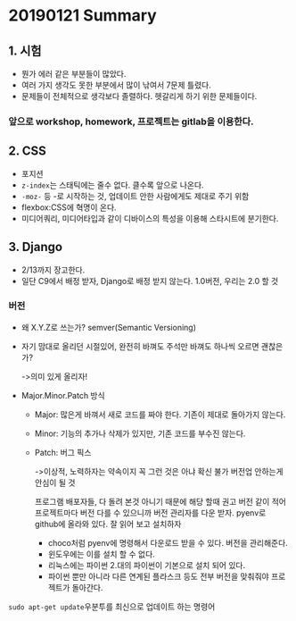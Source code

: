 # 20190121 Summary

## 1. 시험

* 뭔가 에러 같은 부분들이 많았다.
* 여러 가지 생각도 못한 부분에서 많이 낚여서 7문제 틀렸다.
* 문제들이 전체적으로 생각보다 졸렬하다. 헷갈리게 하기 위한 문제들이다.

### 앞으로 workshop, homework, 프로젝트는 gitlab을 이용한다.

## 2. CSS

* 포지션
* `z-index`는 스태틱에는 줄수 없다. 클수록 앞으로 나온다.
* `-moz-` 등 -로 시작하는 것, 업데이트 안한 사람에게도 제대로 주기 위함
* flexbox:CSS에 혁명이 온다.
* 미디어쿼리, 미디어타입과 같이 디바이스의 특성을 이용해 스타시트에 분기한다.

## 3. Django

* 2/13까지 장고한다.
* 일단 C9에서 배정 받자, Django로 배정 받지 않는다. 1.0버전, 우리는 2.0 할 것

### 버전

* 왜 X.Y.Z로 쓰는가? semver(Semantic Versioning)

* 자기 맘대로 올리던 시절있어, 완전히 바껴도 주석만 바껴도 하나씩 오르면 괜찮은가?

  ->의미 있게 올리자!

* Major.Minor.Patch 방식

  * Major: 많은게 바껴서 새로 코드를 짜야 한다. 기존이 제대로 돌아가지 않는다.

  * Minor: 기능의 추가나 삭제가 있지만, 기존 코드를 부수진 않는다.

  * Patch: 버그 픽스

    ->이상적, 노력하자는 약속이지 꼭 그런 것은 아냐 확신 불가 버전업 안하는게 안심이 될 것

    프로그램 배포자들, 다 돌려 본것 아니기 때문에 해당 할때 권고 버전 같이 적어 프로젝트마다 버전 다를 수 있으니까 버전 관리자를 다운 받자. pyenv로 github에 올라와 있다. 잘 읽어 보고 설치하자

    * choco처럼 pyenv에 명령해서 다운로드 받을 수 있다. 버전을 관리해준다.
    * 윈도우에는 이를 설치 할 수 없다.
    * 리눅스에는 파이썬 2.대의 파이썬이 기본으로 설치 되어 있다.
    * 파이썬 뿐만 아니라 다른 연계된 플라스크 등도 전부 버전을 맞춰줘야 프로젝트가 돌아간다.

`sudo apt-get update`우분투를 최신으로 업데이트 하는 명령어